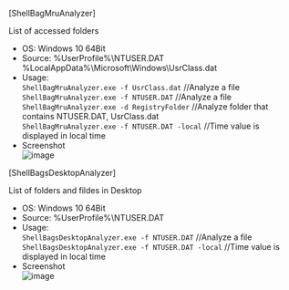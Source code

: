 [ShellBagMruAnalyzer]  

List of accessed folders  

- OS: Windows 10 64Bit  
- Source: %UserProfile%\NTUSER.DAT  
%LocalAppData%\Microsoft\Windows\UsrClass.dat  
- Usage:  
`ShellBagMruAnalyzer.exe -f UsrClass.dat` //Analyze a file  
`ShellBagMruAnalyzer.exe -f NTUSER.DAT` //Analyze a file  
`ShellBagMruAnalyzer.exe -d RegistryFolder` //Analyze folder that contains NTUSER.DAT, UsrClass.dat  
`ShellBagMruAnalyzer.exe -f NTUSER.DAT -local` //Time value is displayed in local time  
- Screenshot  
![image](https://user-images.githubusercontent.com/69110090/121765725-0a13e980-cb88-11eb-8daf-8a6105a19b42.png)  

                      
                          
   
[ShellBagsDesktopAnalyzer]  

List of folders and fildes in Desktop    

- OS: Windows 10 64Bit  
- Source: %UserProfile%\NTUSER.DAT  
- Usage:  
`ShellBagsDesktopAnalyzer.exe -f NTUSER.DAT` //Analyze a file  
`ShellBagsDesktopAnalyzer.exe -f NTUSER.DAT -local` //Time value is displayed in local time  
- Screenshot  
![image](https://user-images.githubusercontent.com/69110090/122631272-9cc30400-d105-11eb-9409-ae6740f8bc38.png)  

